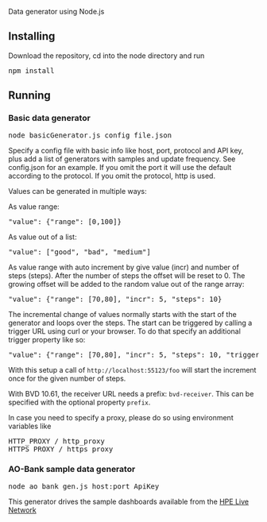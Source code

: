 Data generator using Node.js
## Installing
Download the repository, cd into the node directory and run
<pre>
npm install
</pre>

## Running
### Basic data generator 
<pre>
node basicGenerator.js config_file.json
</pre>
Specify a config file with basic info like host, port, protocol and API key, 
plus add a list of generators with samples and update frequency.
See config.json for an example.
If you omit the port it will use the default according to the protocol.
If you omit the protocol, http is used.

Values can be generated in multiple ways:

As value range:
<pre>
"value": {"range": [0,100]}
</pre>
As value out of a list:
<pre>
"value": ["good", "bad", "medium"]
</pre>
As value range with auto increment by give value (incr) and number of steps (steps). After the number of steps the offset will be reset to 0. The growing offset will be added to the random value out of the range array:
<pre>
"value": {"range": [70,80], "incr": 5, "steps": 10}
</pre>

The incremental change of values normally starts with the start of the generator and loops over the steps. The start can be triggered by calling a trigger URL using curl or your browser. To do that specify an additional trigger property like so:
<pre>
"value": {"range": [70,80], "incr": 5, "steps": 10, "trigger": "foo"}
</pre>
With this setup a call of <code>http://localhost:55123/foo</code> will start the increment once for the given number of steps.

With BVD 10.61, the receiver URL needs a prefix: <code>bvd-receiver</code>. This can be specified with the optional property <code>prefix</code>.

In case you need to specify a proxy, please do so using environment variables like 
<pre>
HTTP_PROXY / http_proxy
HTTPS_PROXY / https_proxy
</pre>

### AO-Bank sample data generator 
<pre>
node ao_bank_gen.js host:port ApiKey 
</pre>
This generator drives the sample dashboards available from the 
[HPE Live Network](https://hpln.hpe.com/product/business-value-dashboard/content)


